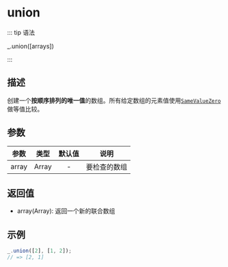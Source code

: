 # union

::: tip 语法

_.union([arrays])

:::

## 描述

创建一个**按顺序排列的唯一值**的数组。所有给定数组的元素值使用[`SameValueZero`](https://262.ecma-international.org/6.0/#sec-samevaluezero)做等值比较。

## 参数

| 参数  | 类型  | 默认值 |     说明     |
| :---: | :---: | :----: | :----------: |
| array | Array |   -    | 要检查的数组 |

## 返回值

+ array(Array): 返回一个新的联合数组

## 示例

```js
_.union([2], [1, 2]);
// => [2, 1]
```

